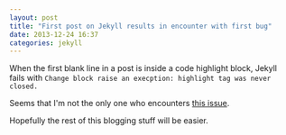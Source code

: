 ```yaml
---
layout: post
title: "First post on Jekyll results in encounter with first bug"
date: 2013-12-24 16:37
categories: jekyll
---
```


When the first blank line in a post is inside a code highlight block, Jekyll fails with `Change block raise an execption: highlight tag was never closed.`

Seems that I'm not the only one who encounters [this issue][issue-on-blog].

Hopefully the rest of this blogging stuff will be easier.

[issue-on-blog]: http://blog.slaks.net/2013-08-09/jekyll-tag-was-never-closed/
